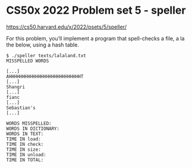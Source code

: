 <h1>CS50x 2022 Problem set 5 - speller</h1>

https://cs50.harvard.edu/x/2022/psets/5/speller/

For this problem, you’ll implement a program that spell-checks a file, a la the below, using a hash table.<br>
<pre class="highlight"><code>$ ./speller texts/lalaland.txt
MISSPELLED WORDS

[...]
AHHHHHHHHHHHHHHHHHHHHHHHHHHHT
[...]
Shangri
[...]
fianc
[...]
Sebastian's
[...]

WORDS MISSPELLED:
WORDS IN DICTIONARY:
WORDS IN TEXT:
TIME IN load:
TIME IN check:
TIME IN size:
TIME IN unload:
TIME IN TOTAL:
</code></pre>
